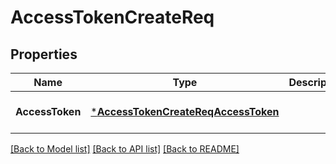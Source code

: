 # AccessTokenCreateReq

## Properties
Name | Type | Description | Notes
------------ | ------------- | ------------- | -------------
**AccessToken** | [***AccessTokenCreateReqAccessToken**](AccessTokenCreateReq_AccessToken.md) |  | [optional] [default to null]

[[Back to Model list]](../README.md#documentation-for-models) [[Back to API list]](../README.md#documentation-for-api-endpoints) [[Back to README]](../README.md)


